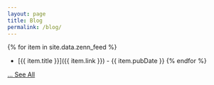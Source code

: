 ```yaml
---
layout: page
title: Blog
permalink: /blog/
---
```


{% for item in site.data.zenn_feed %}
  * [{{ item.title }}]({{ item.link }}) - {{ item.pubDate }}
{% endfor %}

[... See All](https://zenn.dev/matken)
